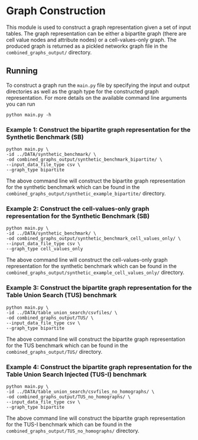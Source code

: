 # Graph Construction

This module is used to construct a graph representation given a set of input tables.
The graph representation can be either a bipartite graph (there are cell value nodes and attribute nodes) or a cell-values-only graph.
The produced graph is returned as a pickled networkx graph file in the `combined_graphs_output/` directory.

## Running
To construct a graph run the `main.py` file by specifying the input and output directories as well as the graph type for the constructed graph representation.
For more details on the available command line arguments you can run 
```
python main.py -h
```

### Example 1: Construct the bipartite graph representation for the Synthetic Benchmark (SB)
```
python main.py \
-id ../DATA/synthetic_benchmark/ \
-od combined_graphs_output/synthetic_benchmark_bipartite/ \
--input_data_file_type csv \
--graph_type bipartite
```
The above command line will construct the bipartite graph representation for the synthetic benchmark which can be found in the `combined_graphs_output/synthetic_example_bipartite/` directory.

### Example 2: Construct the cell-values-only graph representation for the Synthetic Benchmark (SB)
```
python main.py \
-id ../DATA/synthetic_benchmark/ \
-od combined_graphs_output/synthetic_benchmark_cell_values_only/ \
--input_data_file_type csv \
--graph_type cell_values_only
```
The above command line will construct the cell-values-only graph representation for the synthetic benchmark which can be found in the `combined_graphs_output/synthetic_example_cell_values_only/` directory.

### Example 3: Construct the bipartite graph representation for the Table Union Search (TUS) benchmark
```
python main.py \
-id ../DATA/table_union_search/csvfiles/ \
-od combined_graphs_output/TUS/ \
--input_data_file_type csv \
--graph_type bipartite
```
The above command line will construct the bipartite graph representation for the TUS benchmark which can be found in the `combined_graphs_output/TUS/` directory.

### Example 4: Construct the bipartite graph representation for the Table Union Search Injected (TUS-I) benchmark
```
python main.py \
-id ../DATA/table_union_search/csvfiles_no_homographs/ \
-od combined_graphs_output/TUS_no_homographs/ \
--input_data_file_type csv \
--graph_type bipartite
```
The above command line will construct the bipartite graph representation for the TUS-I benchmark which can be found in the `combined_graphs_output/TUS_no_homographs/` directory.